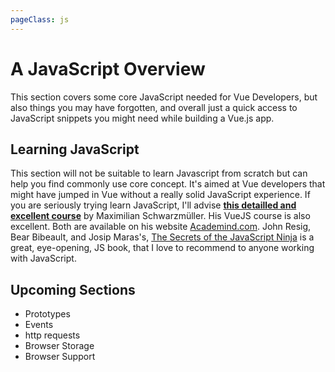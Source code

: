 ```yaml
---
pageClass: js
---
```


# A JavaScript Overview

This section covers some core JavaScript needed for Vue Developers, but also things you may have forgotten, and overall just a quick access to JavaScript snippets you might need while building a Vue.js app.

## Learning JavaScript

This section will not be suitable to learn Javascript from scratch but can help you find commonly use core concept. It's aimed at Vue developers that might have jumped in Vue without a really solid JavaScript experience.
If you are seriously trying learn JavaScript, I'll advise **[this detailled and excellent course](https://www.udemy.com/course/javascript-the-complete-guide-2020-beginner-advanced/)** by Maximilian Schwarzmüller. His VueJS course is also excellent. Both are available on his website [Academind.com](https://academind.com/). John Resig, Bear Bibeault, and Josip Maras's, [The Secrets of the JavaScript Ninja](https://www.manning.com/books/secrets-of-the-javascript-ninja) is a great, eye-opening, JS book, that I love to recommend to anyone working with JavaScript.

## Upcoming Sections

- Prototypes
- Events
- http requests
- Browser Storage
- Browser Support

